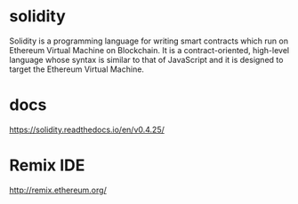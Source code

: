 # solidity
Solidity is a programming language for writing smart contracts which run on Ethereum Virtual Machine on Blockchain. It is a contract-oriented, high-level language whose syntax is similar to that of JavaScript and it is designed to target the Ethereum Virtual Machine.

# docs
https://solidity.readthedocs.io/en/v0.4.25/

# Remix IDE 
http://remix.ethereum.org/
